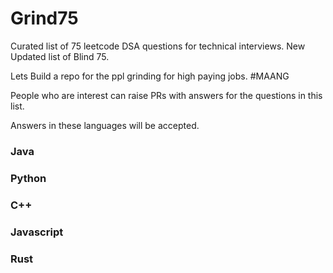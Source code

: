 # Grind75
Curated list of 75 leetcode DSA questions for technical interviews. New Updated list of Blind 75.

Lets Build a repo for the ppl grinding for high paying jobs. #MAANG

People who are interest can raise PRs with answers for the questions in this list.

Answers in these languages will be accepted. 

### Java 

### Python 

### C++ 

### Javascript 

### Rust
